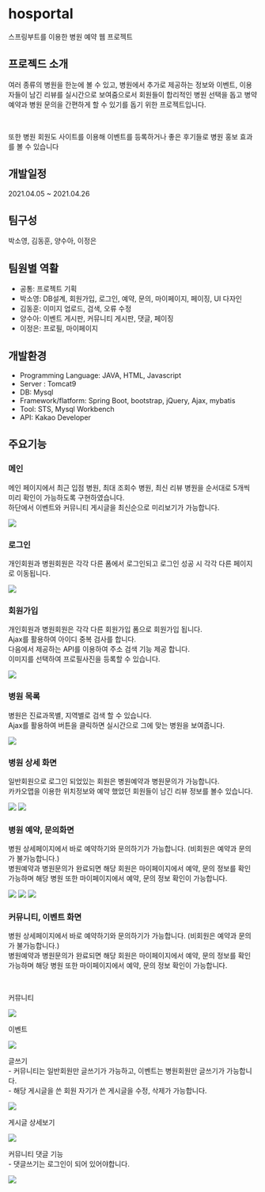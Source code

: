 # hosportal
스프링부트를 이용한 병원 예약 웹 프로젝트
<h2>프로젝드 소개</h2>
<p>여러 종류의 병원을 한눈에 볼 수 있고, 병원에서 추가로 제공하는 정보와 이벤트, 이용자들이 남긴 리뷰를 실시간으로 보여줌으로서 회원들이 합리적인 병원 선택을 돕고 병약예약과 병원 문의을 간편하게 할 수 있기를 돕기 위한 프로젝트입니다.</p><br>
<p>또한 병원 회원도 사이트를 이용해 이벤트를 등록하거나 좋은 후기들로 병원 홍보 효과를 볼 수 있습니다</p>
<h2>개발일정</h2>
<p>2021.04.05 ~ 2021.04.26</p>
<h2>팀구성</h2>
<p>박소영, 김동훈, 양수아, 이정은</p>
<h2>팀원별 역활</h2>
<ul>
  <li>공통: 프로젝트 기획</li> 
  <li>박소영: DB설계, 회원가입, 로그인, 예약, 문의, 마이페이지, 페이징, UI 다자인</li>
  <li>김동훈: 이미지 업로드, 검색, 오류 수정</li>
  <li>양수아: 이벤트 게시판, 커뮤니티 게시판, 댓글, 페이징</li>
  <li>이정은: 프로필, 마이페이지</li>
</ul>
<h2>개발환경</h2>
<ul>
  <li>Programming Language: JAVA, HTML, Javascript</li>
  <li>Server : Tomcat9</li>
  <li>DB: Mysql</li>
  <li>Framework/flatform: Spring Boot, bootstrap, jQuery, Ajax, mybatis</li>
  <li>Tool: STS, Mysql Workbench</li> 
  <li>API:  Kakao Developer</li>
</ul>
<h2>주요기능</h2>
<h3>메인</h3>
<p>메인 페이지에서 최근 입점 병원, 최대 조회수 병원, 최신 리뷰 병원을 순서대로 5개씩 미리 확인이 가능하도록 구현하였습니다.<br>
  하단에서 이벤트와 커뮤니티 게시글을 최신순으로 미리보기가 가능합니다.
</p>
<img src="https://user-images.githubusercontent.com/48235429/116366713-8c975280-a841-11eb-8a54-e666378e2637.png">
<h3>로그인</h3>
<P>개인회원과 병원회원은 각각 다른 폼에서 로그인되고 로그인 성공 시 각각 다른 페이지로 이동됩니다.</p>
<img src="https://user-images.githubusercontent.com/48235429/116367059-e435be00-a841-11eb-9c89-95a54895aa59.png">

<h3>회원가입</h3>
<P>개인회원과 병원회원은 각각 다른 회원가입 폼으로 회원가입 됩니다.<br>
  Ajax를 활용하여 아이디 중복 검사를 합니다.<br>
  다음에서 제공하는 API를 이용하여 주소 검색 기능 제공 합니다.<br>
  이미지를 선택하여 프로필사진을 등록할 수 있습니다.
</p>
<img src="https://user-images.githubusercontent.com/48235429/116368626-80ac9000-a843-11eb-9694-dabb2f145c8a.png">

<h3>병원 목록</h3>
<P>
  병원은 진료과목별, 지역별로 검색 할 수 있습니다.<br>
  Ajax를 활용하여 버튼을 클릭하면 실시간으로 그에 맞는 병원을 보여줍니다.<br>
</p>
<img src="https://user-images.githubusercontent.com/48235429/116369657-953d5800-a844-11eb-99dd-1e82c413bcc3.png">

<h3>병원 상세 화면</h3>
<P>
 일반회원으로 로그인 되었있는 회원은 병원예약과 병원문의가 가능합니다.<br>
  카카오맵을 이용한 위치정보와 예약 했었던 회원들이 남긴 리뷰 정보를 볼수 있습니다.
</p>
<img src="https://user-images.githubusercontent.com/48235429/116380797-4648f000-a84f-11eb-8b42-03d30423b5d8.png">
<img src="https://user-images.githubusercontent.com/48235429/116381506-ec94f580-a84f-11eb-835b-c94b0e66243b.png">

<h3>병원 예약, 문의화면</h3>
<P>
  병원 상세페이지에서 바로 예약하기와 문의하기가 가능합니다. (비회원은 예약과 문의가 불가능합니다.)<br>
  병원예약과 병원문의가 완료되면 해당 회원은 마이페이지에서 예약, 문의 정보를 확인 가능하며 해당 병원 또한 마이페이지에서 예약, 문의 정보 확인이 가능합니다.
  
</p>
<img src="https://user-images.githubusercontent.com/48235429/116381914-4eedf600-a850-11eb-9ae3-4631786e1a08.png">
<img src="https://user-images.githubusercontent.com/48235429/116382054-7a70e080-a850-11eb-8017-da10eef3f0eb.png">
<img src="https://user-images.githubusercontent.com/48235429/116382551-fd923680-a850-11eb-9e0a-2d19169a3785.png">

<h3>커뮤니티, 이벤트 화면</h3>
<P>
  병원 상세페이지에서 바로 예약하기와 문의하기가 가능합니다. (비회원은 예약과 문의가 불가능합니다.)<br>
  병원예약과 병원문의가 완료되면 해당 회원은 마이페이지에서 예약, 문의 정보를 확인 가능하며 해당 병원 또한 마이페이지에서 예약, 문의 정보 확인이 가능합니다.
</p><br>
<p>커뮤니티<p>
<img src="https://user-images.githubusercontent.com/48235429/116382833-45b15900-a851-11eb-87e4-be16d92f5c4d.png">
<p>이벤트<p>
<img src="https://user-images.githubusercontent.com/48235429/116383117-87420400-a851-11eb-8b39-da59d7cd0dde.png">
<p>
    글쓰기<br>
  - 커뮤니티는 일반회원만 글쓰기가 가능하고, 이벤트는 병원회원만 글쓰기가 가능합니다.<br>
  - 해당 게시글을 쓴 회원 자기가 쓴 게시글을 수정, 삭제가 가능합니다.        
</p>
<img src="https://user-images.githubusercontent.com/48235429/116384431-ccb30100-a852-11eb-9979-5d85fcc3ba25.png">
<p>게시글 상세보기</p>
<img src="https://user-images.githubusercontent.com/48235429/116383816-2cf57300-a852-11eb-85a4-c2e521149e71.png">
<p>커뮤니티 댓글 기능<br>
  - 댓글쓰기는 로그인이 되어 있어야합니다.
</p>
<img src="https://user-images.githubusercontent.com/48235429/116384181-91183700-a852-11eb-9a15-05688c0d04d8.png">



